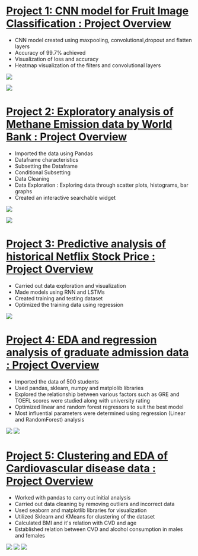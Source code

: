 
# [Project 1: CNN model for Fruit Image Classification : Project Overview](https://github.com/Nitish950/CNN-model-for-multi-class-classification-using-Python-tensorflow)

* CNN model created using maxpooling, convolutional,dropout and flatten layers
* Accuracy of 99.7% achieved  
* Visualization of loss and accuracy
* Heatmap visualization of the filters and convolutional layers

![](images/training%20set.png)

![](images/predicted%20labels.png)

# [Project 2: Exploratory analysis of Methane Emission data by World Bank : Project Overview](https://github.com/Nitish950/Methane-Emission-EDA)

* Imported the data using Pandas
* Dataframe characteristics
* Subsetting the Dataframe
* Conditional Subsetting
* Data Cleaning
* Data Exploration : Exploring data through scatter plots, histograms, bar graphs
* Created an interactive searchable widget

![](images/methane%20emission%20per%20capita%201.png)

![](images/methane%20emission%20by%20region.png)

# [Project 3: Predictive analysis of historical Netflix Stock Price : Project Overview](https://github.com/Nitish950/Predictive-analysis-of-Netflix-stock-data)

* Carried out  data exploration and visualization
* Made models using RNN and LSTMs 
* Created training and testing dataset
* Optimized the training data using regression

![](images/netflix%20real%20vs%20predicted.png)

# [Project 4: EDA and regression analysis of graduate admission data : Project Overview](https://github.com/Nitish950/EDA-and-regression-analysis-of-admission-data)

* Imported the data of 500 students
* Used pandas, sklearn, numpy and matplolib libraries
* Explored the relationship between various factors such as GRE and TOEFL scores were studied along with university rating
* Optimized linear and random forest regressors to suit the best model
* Most influential parameters were determined using regression (Linear and RandomForest) analysis

![](images/Correlation%20of%20scores.png)
![](images/outcome%20of%20admission%20data.png)

# [Project 5: Clustering and EDA of Cardiovascular disease data : Project Overview](https://github.com/Nitish950/Clustering-and-EDA-of-Cardiovascular-Disease-)

* Worked with pandas to carry out initial analysis
* Carried out data cleaning by removing outliers and incorrect data
* Used seaborn and matplotlib libraries for visualization
* Utilized Sklearn and KMeans for clustering of the dataset
* Calculated BMI and it's relation with CVD and age
* Established relation between CVD and alcohol consumption in males and females

![](images/bmi.png)
![](images/Clusters.png)
![](images/Alcohol%20intake%20and%20cvd.png)




